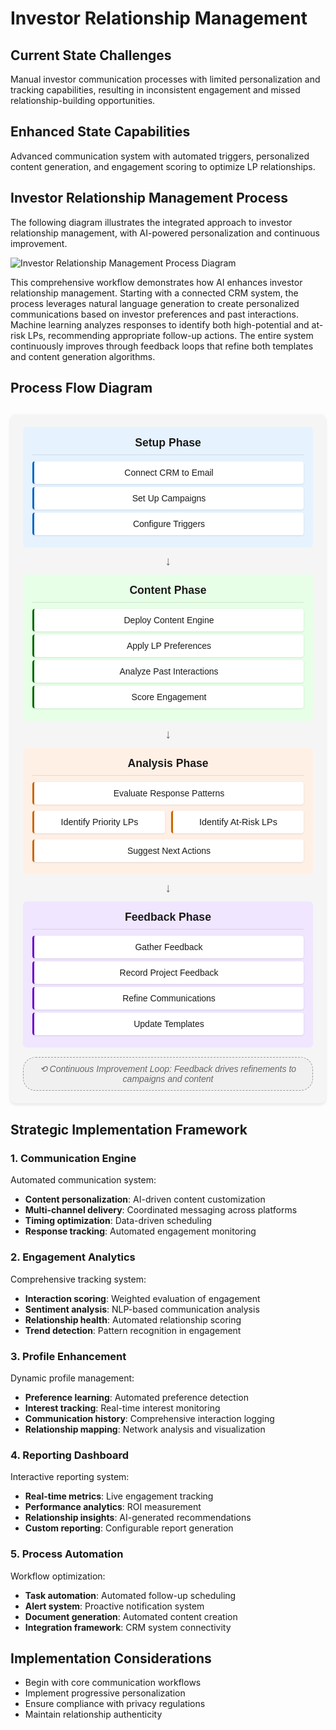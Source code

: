 # Investor Relationship Management

## Current State Challenges

Manual investor communication processes with limited personalization and tracking capabilities, resulting in inconsistent engagement and missed relationship-building opportunities.

## Enhanced State Capabilities

Advanced communication system with automated triggers, personalized content generation, and engagement scoring to optimize LP relationships.

## Investor Relationship Management Process

The following diagram illustrates the integrated approach to investor relationship management, with AI-powered personalization and continuous improvement.

<div class="diagram-container">
  <img src="https://www.mermaidchart.com/raw/71a56c29-1afd-40da-89d5-ea32390ca290?theme=light&version=v0.1&format=svg" alt="Investor Relationship Management Process Diagram" />
</div>

This comprehensive workflow demonstrates how AI enhances investor relationship management. Starting with a connected CRM system, the process leverages natural language generation to create personalized communications based on investor preferences and past interactions. Machine learning analyzes responses to identify both high-potential and at-risk LPs, recommending appropriate follow-up actions. The entire system continuously improves through feedback loops that refine both templates and content generation algorithms.

## Process Flow Diagram

<div class="investor-process">
  <div class="process-phase setup-phase">
    <h4>Setup Phase</h4>
    <ul class="step-list">
      <li class="process-step">Connect CRM to Email</li>
      <li class="process-step">Set Up Campaigns</li>
      <li class="process-step">Configure Triggers</li>
    </ul>
  </div>
  
  <div class="phase-arrow">↓</div>
  
  <div class="process-phase content-phase">
    <h4>Content Phase</h4>
    <ul class="step-list">
      <li class="process-step">Deploy Content Engine</li>
      <li class="process-step">Apply LP Preferences</li>
      <li class="process-step">Analyze Past Interactions</li>
      <li class="process-step">Score Engagement</li>
    </ul>
  </div>
  
  <div class="phase-arrow">↓</div>
  
  <div class="process-phase analysis-phase">
    <h4>Analysis Phase</h4>
    <ul class="step-list">
      <li class="process-step">Evaluate Response Patterns</li>
      <li class="dual-steps">
        <span class="process-step small-step">Identify Priority LPs</span>
        <span class="process-step small-step">Identify At-Risk LPs</span>
      </li>
      <li class="process-step">Suggest Next Actions</li>
    </ul>
  </div>
  
  <div class="phase-arrow">↓</div>
  
  <div class="process-phase feedback-phase">
    <h4>Feedback Phase</h4>
    <ul class="step-list">
      <li class="process-step">Gather Feedback</li>
      <li class="process-step">Record Project Feedback</li>
      <li class="process-step">Refine Communications</li>
      <li class="process-step">Update Templates</li>
    </ul>
  </div>
  
  <div class="feedback-loop">⟲ Continuous Improvement Loop: Feedback drives refinements to campaigns and content</div>
</div>

<style>
.investor-process {
  max-width: 650px;
  margin: 30px auto;
  font-family: Arial, sans-serif;
  background-color: #f5f5f5;
  padding: 20px;
  border-radius: 8px;
  box-shadow: 0 2px 5px rgba(0,0,0,0.1);
}

.process-phase {
  padding: 15px;
  margin-bottom: 5px;
  border-radius: 6px;
}

.process-phase h4 {
  margin-top: 0;
  margin-bottom: 10px;
  text-align: center;
  font-size: 1.1rem;
  border-bottom: 1px solid rgba(0,0,0,0.1);
  padding-bottom: 8px;
}

.step-list {
  list-style: none;
  padding: 0;
  margin: 0;
}

.process-step {
  padding: 10px;
  margin: 5px 0;
  background-color: white;
  border-radius: 4px;
  box-shadow: 0 1px 3px rgba(0,0,0,0.1);
  text-align: center;
}

.dual-steps {
  display: flex;
  justify-content: space-between;
  gap: 10px;
}

.small-step {
  flex: 1;
  font-size: 0.9rem;
}

.phase-arrow {
  text-align: center;
  font-size: 20px;
  color: #666;
  margin: 10px 0;
}

.feedback-loop {
  text-align: center;
  margin-top: 15px;
  padding: 10px;
  background-color: #f0f0f0;
  border: 1px dashed #999;
  border-radius: 20px;
  font-style: italic;
  color: #666;
}

.setup-phase {
  background-color: #e6f3ff;
}

.setup-phase .process-step {
  border-left: 3px solid #0066cc;
}

.content-phase {
  background-color: #e6ffe6;
}

.content-phase .process-step {
  border-left: 3px solid #006600;
}

.analysis-phase {
  background-color: #fff0e6;
}

.analysis-phase .process-step {
  border-left: 3px solid #cc6600;
}

.feedback-phase {
  background-color: #f0e6ff;
}

.feedback-phase .process-step {
  border-left: 3px solid #6600cc;
}
</style>

## Strategic Implementation Framework

### 1. Communication Engine

Automated communication system:

- **Content personalization**: AI-driven content customization
- **Multi-channel delivery**: Coordinated messaging across platforms
- **Timing optimization**: Data-driven scheduling
- **Response tracking**: Automated engagement monitoring

### 2. Engagement Analytics

Comprehensive tracking system:

- **Interaction scoring**: Weighted evaluation of engagement
- **Sentiment analysis**: NLP-based communication analysis
- **Relationship health**: Automated relationship scoring
- **Trend detection**: Pattern recognition in engagement

### 3. Profile Enhancement

Dynamic profile management:

- **Preference learning**: Automated preference detection
- **Interest tracking**: Real-time interest monitoring
- **Communication history**: Comprehensive interaction logging
- **Relationship mapping**: Network analysis and visualization

### 4. Reporting Dashboard

Interactive reporting system:

- **Real-time metrics**: Live engagement tracking
- **Performance analytics**: ROI measurement
- **Relationship insights**: AI-generated recommendations
- **Custom reporting**: Configurable report generation

### 5. Process Automation

Workflow optimization:

- **Task automation**: Automated follow-up scheduling
- **Alert system**: Proactive notification system
- **Document generation**: Automated content creation
- **Integration framework**: CRM system connectivity

## Implementation Considerations

- Begin with core communication workflows
- Implement progressive personalization
- Ensure compliance with privacy regulations
- Maintain relationship authenticity